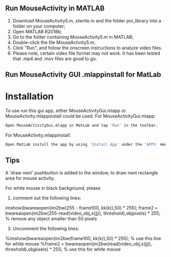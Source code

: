 ## Run MouseActivity in MATLAB
1. Download MouseActivity5.m, xlwrite.m and the folder poi_library into a folder on your computer;
2. Open MATLAB R2018b;
3. Go to the folder containing MouseActivity5.m in MATLAB;
4. Double-click the file MouseActivity5.m;
5. Click "Run", and follow the onscreen instructions to analyze video files. 
6. Please note, certain video file format may not work. It has been tested that .mp4 and .mov files are good to go. 

## Run MouseActivity GUI .mlappinstall for MatLab

# Installation
To use run this gui app, either MouseActivityGui.mlapp or MouseActivity.mlappinstall could be used. 
For MouseActivityGui.mlapp:
```bash
Open MouseActivityGui.mlapp in MatLab and tap 'Run' in the toolbar.
```
For MouseActivity.mlappinstall:
```bash
Open MatLab install the app by using 'Install App' under the 'APPS' menu.
```

## Tips 
A 'draw next' pushbutton is added to the window, to draw next rectangle area for mouse activity. 

For white mouse in black background, please 
1) comment out the following lines:

imshow(bwareaopen(im2bw(255 - frame100, kk(k)),50) * 255);
frame2 = bwareaopen(im2bw(255-read(video_obj,x(jj)), threshold),objpixels) * 255; % remove any object smaller than 50 pixels

3) Uncomment the following lines:

%imshow(bwareaopen(im2bw(frame100, kk(k)),50) * 255); % use this line for white mouse
%frame2 = bwareaopen(im2bw(read(video_obj,x(jj)), threshold),objpixels) * 255; % use this for white mouse
